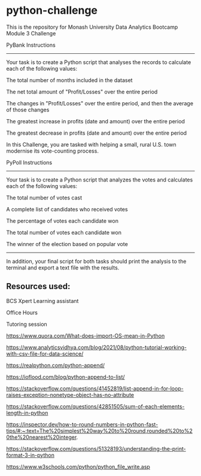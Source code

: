 # python-challenge
This is the repository for Monash University Data Analytics Bootcamp Module 3 Challenge

PyBank Instructions

--------------------------------------------------------------------------------------------------------------------------------

Your task is to create a Python script that analyses the records to calculate each of the following values:

The total number of months included in the dataset

The net total amount of "Profit/Losses" over the entire period

The changes in "Profit/Losses" over the entire period, and then the average of those changes

The greatest increase in profits (date and amount) over the entire period

The greatest decrease in profits (date and amount) over the entire period

In this Challenge, you are tasked with helping a small, rural U.S. town modernise its vote-counting process.

PyPoll Instructions

--------------------------------------------------------------------------------------------------------------------------------

Your task is to create a Python script that analyzes the votes and calculates each of the following values:

The total number of votes cast

A complete list of candidates who received votes

The percentage of votes each candidate won

The total number of votes each candidate won

The winner of the election based on popular vote

--------------------------------------------------------------------------------------------------------------------------------

In addition, your final script for both tasks should print the analysis to the terminal and export a text file with the results.

Resources used:
--------------------------------------------------------------------------------------------------------------------------------

BCS Xpert Learning assistant 

Office Hours

Tutoring session

https://www.quora.com/What-does-import-OS-mean-in-Python

https://www.analyticsvidhya.com/blog/2021/08/python-tutorial-working-with-csv-file-for-data-science/

https://realpython.com/python-append/

https://ioflood.com/blog/python-append-to-list/

https://stackoverflow.com/questions/41452819/list-append-in-for-loop-raises-exception-nonetype-object-has-no-attribute

https://stackoverflow.com/questions/42851505/sum-of-each-elements-length-in-python

https://inspector.dev/how-to-round-numbers-in-python-fast-tips/#:~:text=The%20simplest%20way%20to%20round,rounded%20to%20the%20nearest%20integer.

https://stackoverflow.com/questions/51328193/understanding-the-print-format-3-in-python

https://www.w3schools.com/python/python_file_write.asp


